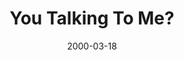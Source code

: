 ---
layout: message
category: message
series: "Beyond Mars and Venus"
title: "You Talking To Me?"
date: 2000-03-18
audio-description: "What does the Bible have to say to us about our relationships with one another? "
audio: ""
audio-title: "You Talking To Me?"
audio-duration: "&#58;"
---